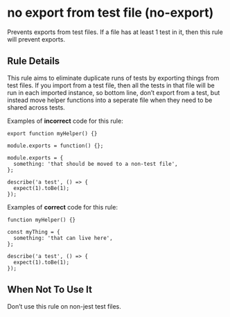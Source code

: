 no export from test file (no-export)
====================================

Prevents exports from test files. If a file has at least 1 test in it, then this rule will prevent exports.

Rule Details
------------

This rule aims to eliminate duplicate runs of tests by exporting things from test files. If you import from a test file, then all the tests in that file will be run in each imported instance, so bottom line, don’t export from a test, but instead move helper functions into a seperate file when they need to be shared across tests.

Examples of **incorrect** code for this rule:

    export function myHelper() {}

    module.exports = function() {};

    module.exports = {
      something: 'that should be moved to a non-test file',
    };

    describe('a test', () => {
      expect(1).toBe(1);
    });

Examples of **correct** code for this rule:

    function myHelper() {}

    const myThing = {
      something: 'that can live here',
    };

    describe('a test', () => {
      expect(1).toBe(1);
    });

When Not To Use It
------------------

Don’t use this rule on non-jest test files.
